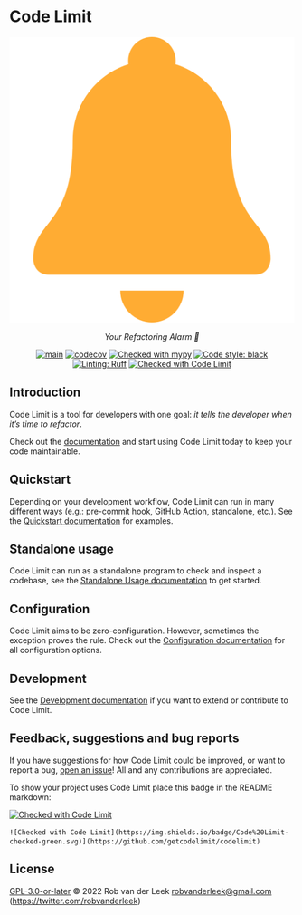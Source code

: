 # Code Limit

<p align="center">
  <img src="docs/assets/logo.png"/>
</p>

<p align="center">
  <em>Your Refactoring Alarm 🔔</em>
</p>

<div align="center">

[![main](https://github.com/getcodelimit/codelimit/actions/workflows/main.yml/badge.svg)](https://github.com/getcodelimit/codelimit/actions/workflows/main.yml)
[![codecov](https://codecov.io/gh/getcodelimit/codelimit/branch/main/graph/badge.svg?token=ZQBEAJVC2Y)](https://codecov.io/gh/getcodelimit/codelimit)
[![Checked with mypy](https://www.mypy-lang.org/static/mypy_badge.svg)](https://mypy-lang.org/)
[![Code style: black](https://img.shields.io/badge/code%20style-black-000000.svg)](https://github.com/psf/black)
[![Linting: Ruff](https://img.shields.io/endpoint?url=https://raw.githubusercontent.com/charliermarsh/ruff/main/assets/badge/v2.json)](https://github.com/astral-sh/ruff)
[![Checked with Code Limit](https://codelimit.vercel.app/api/badge/getcodelimit/codelimit)](https://github.com/getcodelimit/codelimit)

</div>

## Introduction

Code Limit is a tool for developers with one goal: _it tells the developer when
it’s time to refactor_.

Check out the [documentation](https://codelimit-docs.vercel.app) and start
using Code Limit today to keep your code maintainable.

## Quickstart

Depending on your development workflow, Code Limit can run in many different
ways (e.g.: pre-commit hook, GitHub Action, standalone, etc.). See the
[Quickstart documentation](https://codelimit-docs.vercel.app/quickstart/) for
examples.

## Standalone usage

Code Limit can run as a standalone program to check and inspect a codebase, see
the [Standalone Usage documentation](https://codelimit-docs.vercel.app/usage/)
to get started.

## Configuration

Code Limit aims to be zero-configuration. However, sometimes the exception
proves the rule. Check out the [Configuration
documentation](https://codelimit-docs.vercel.app/configuration/) for all
configuration options.

## Development

See the [Development
documentation](https://codelimit-docs.vercel.app/development) if you want to
extend or contribute to Code Limit.

## Feedback, suggestions and bug reports

If you have suggestions for how Code Limit could be improved, or want to report
a bug, [open an issue](https://github.com/getcodelimit/codelimit/issues)! All
and any contributions are appreciated.

To show your project uses Code Limit place this badge in the README markdown:

[![Checked with Code Limit](https://img.shields.io/badge/Code%20Limit-checked-green.svg)](https://github.com/getcodelimit/codelimit)

```
![Checked with Code Limit](https://img.shields.io/badge/Code%20Limit-checked-green.svg)](https://github.com/getcodelimit/codelimit)
```

## License

[GPL-3.0-or-later](LICENSE) © 2022 Rob van der Leek <robvanderleek@gmail.com>
(https://twitter.com/robvanderleek)

